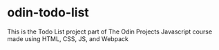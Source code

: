 # odin-todo-list
This is the Todo List project part of The Odin Projects Javascript course made using HTML, CSS, JS, and Webpack
